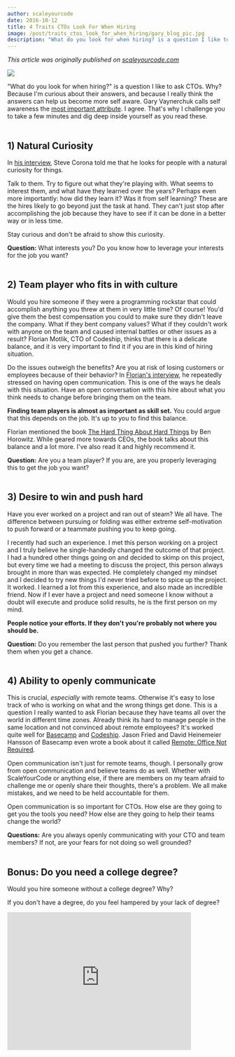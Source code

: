 ```yaml
---
author: scaleyourcode
date: 2016-10-12
title: 4 Traits CTOs Look For When Hiring 
image: /post/traits_ctos_look_for_when_hiring/gary_blog_pic.jpg
description: "What do you look for when hiring? is a question I like to ask CTOs. Why? Because I'm curious about their answers, and because I really think the answers can help us become more self aware."
---
```



*This article was originally published on <a href="https://scaleyourcode.com" target="_blank">scaleyourcode.com</a>*

![](/post/traits_ctos_look_for_when_hiring/gary_cover_traits.jpg)

"What do you look for when hiring?" is a question I like to ask CTOs. Why? Because I'm curious about their answers, and because I really think the answers can help us become more self aware. Gary Vaynerchuk calls self awareness the <a href="https://www.youtube.com/watch?v=j6tKf1IR5j8" target="_blank">most important attribute</a>. I agree. That's why I challenge you to take a few minutes and dig deep inside yourself as you read these.
<br><br>

## 1) Natural Curiosity
In <a href="https://scaleyourcode.com/interviews/interview/3" target="_blank">his interview</a>, Steve Corona told me that he looks for people with a natural curiosity for things.

Talk to them. Try to figure out what they're playing with. What seems to interest them, and what have they learned over the years? Perhaps even more importantly: how did they learn it? Was it from self learning? These are the hires likely to go beyond just the task at hand. They can't just stop after accomplishing the job because they have to see if it can be done in a better way or in less time.

Stay curious and don't be afraid to show this curiosity.

**Question:** What interests you? Do you know how to leverage your interests for the job you want?
<br><br>

## 2) Team player who fits in with culture
Would you hire someone if they were a programming rockstar that could accomplish anything you threw at them in very little time? Of course! You'd give them the best compensation you could to make sure they didn't leave the company. What if they bent company values? What if they couldn't work with anyone on the team and caused internal battles or other issues as a result? Florian Motlik, CTO of Codeship, thinks that there is a delicate balance, and it is very important to find it if you are in this kind of hiring situation.

Do the issues outweigh the benefits? Are you at risk of losing customers or employees because of their behavior? In <a href="https://scaleyourcode.com/interviews/interview/7" target="_blank">Florian's interview</a>, he repeatedly stressed on having open communication. This is one of the ways he deals with this situation. Have an open conversation with this hire about what you think needs to change before bringing them on the team.

**Finding team players is almost as important as skill set.** You could argue that this depends on the job. It's up to you to find this balance.

Florian mentioned the book <a href="http://www.amazon.com/The-Hard-Thing-About-Things/dp/0062273205" target="_blank">The Hard Thing About Hard Things</a> by Ben Horowitz. While geared more towards CEOs, the book talks about this balance and a lot more. I've also read it and highly recommend it.

**Question:** Are you a team player? If you are, are you properly leveraging this to get the job you want?
<br><br>

## 3) Desire to win and push hard

Have you ever worked on a project and ran out of steam? We all have. The difference between pursuing or folding was either extreme self-motivation to push forward or a teammate pushing you to keep going. 

I recently had such an experience. I met this person working on a project and I truly believe he single-handedly changed the outcome of that project. I had a hundred other things going on and decided to skimp on this project, but every time we had a meeting to discuss the project, this person always brought in more than was expected. He completely changed my mindset and I decided to try new things I'd never tried before to spice up the project. It worked. I learned a lot from this experience, and also made an incredible friend. Now if I ever have a project and need someone I know without a doubt will execute and produce solid results, he is the first person on my mind.

**People notice your efforts. If they don't you're probably not where you should be.**

**Question:** Do you remember the last person that pushed you further? Thank them when you get a chance.
<br><br>

## 4) Ability to openly communicate
This is crucial, *especially* with remote teams. Otherwise it's easy to lose track of who is working on what and the wrong things get done. This is a question I really wanted to ask Florian because they have teams all over the world in different time zones. Already think its hard to manage people in the same location and not convinced about remote employees? It's worked quite well for <a href="https://basecamp.com" target="_blank">Basecamp</a> and <a href="https://codeship.com" target="_blank">Codeship</a>. Jason Fried and David Heinemeier Hansson of Basecamp even wrote a book about it called <a href="http://www.amazon.com/Remote-Office-Required-Jason-Fried/dp/0804137501?tag=viglink124722-20" target="_blank">Remote: Office Not Required</a>.

Open communication isn't just for remote teams, though. I personally grow from open communication and believe teams do as well. Whether with ScaleYourCode or anything else, if there are members on my team afraid to challenge me or openly share their thoughts, there's a problem. We all make mistakes, and we need to be held accountable for them. 

Open communication is so important for CTOs. How else are they going to get you the tools you need? How else are they going to help their teams change the world?

**Questions:** Are you always openly communicating with your CTO and team members? If not, are your fears for not doing so well grounded?
<br><br>

## Bonus: Do you need a college degree?
Would you hire someone without a college degree? Why?

If you don't have a degree, do you feel hampered by your lack of degree?


<iframe width="420" height="315" src="https://www.youtube.com/embed/N4c_prN3N74" frameborder="0" allowfullscreen></iframe>
